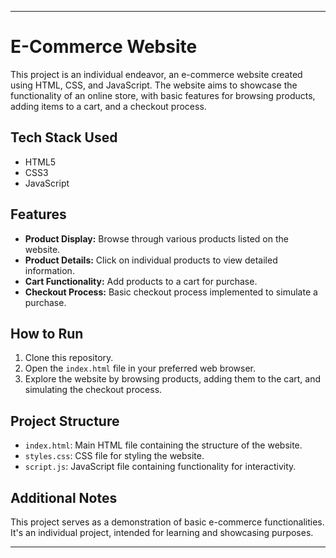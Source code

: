 
---

# E-Commerce Website

This project is an individual endeavor, an e-commerce website created using HTML, CSS, and JavaScript. The website aims to showcase the functionality of an online store, with basic features for browsing products, adding items to a cart, and a checkout process.

## Tech Stack Used
- HTML5
- CSS3
- JavaScript

## Features
- **Product Display:** Browse through various products listed on the website.
- **Product Details:** Click on individual products to view detailed information.
- **Cart Functionality:** Add products to a cart for purchase.
- **Checkout Process:** Basic checkout process implemented to simulate a purchase.

## How to Run
1. Clone this repository.
2. Open the `index.html` file in your preferred web browser.
3. Explore the website by browsing products, adding them to the cart, and simulating the checkout process.

## Project Structure
- `index.html`: Main HTML file containing the structure of the website.
- `styles.css`: CSS file for styling the website.
- `script.js`: JavaScript file containing functionality for interactivity.

## Additional Notes
This project serves as a demonstration of basic e-commerce functionalities. It's an individual project, intended for learning and showcasing purposes.

---

